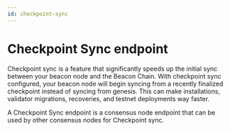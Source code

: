 ```yaml
---
id: checkpoint-sync
---
```


# Checkpoint Sync endpoint

Checkpoint sync is a feature that significantly speeds up the initial sync between your beacon node and the Beacon Chain. 
With checkpoint sync configured, your beacon node will begin syncing from a recently finalized checkpoint instead of 
syncing from genesis. This can make installations, validator migrations, recoveries, and testnet deployments way faster.

A Checkpoint Sync endpoint is a consensus node endpoint that can be used by other consensus nodes for Checkpoint sync.